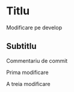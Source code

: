 # Titlu

Modificare pe develop

## Subtitlu

Commentariu de commit

Prima modificare

A treia modificare
